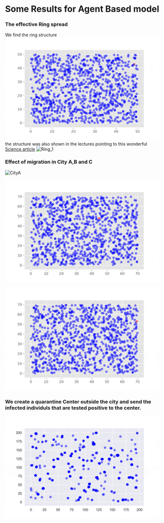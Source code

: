# Some Results for Agent Based model

### The effective Ring spread 

We find the ring structure 
![Ring](/images/Denver-Ring-optimized.gif)
the structure was also shown in the lectures pointing to this wonderful [Science article](https://science.sciencemag.org/content/342/6164/1337)
![Ring_1](/images/Ring.png)

### Effect of migration in City A,B and C
![CityA](/images/CityA-optmized.gif)


![CityB](/images/CityB-optimized.gif)


![CityC](/images/CityC-optimized.gif)

### We create a quarantine Center outside the city and send the infected individuls that are tested positive to the center. 
![Quaranantine](/images/Quarantine.gif)

